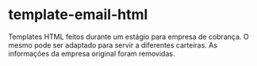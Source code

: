# template-email-html
Templates HTML feitos durante um estágio para empresa de cobrança. O mesmo pode ser adaptado para servir a diferentes carteiras. As informações da empresa original foram removidas.

